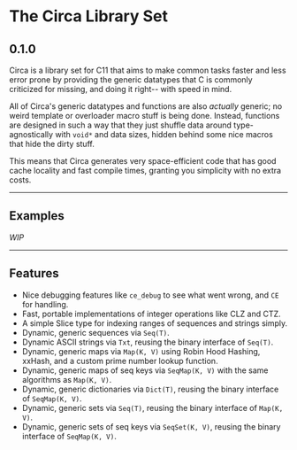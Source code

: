 # The Circa Library Set
## 0.1.0

Circa is a library set for C11 that aims to make common tasks
faster and less error prone by providing the generic datatypes
that C is commonly criticized for missing, and doing it right--
with speed in mind.

All of Circa's generic datatypes and functions are also *actually* generic;
no weird template or overloader macro stuff is being done. Instead, functions
are designed in such a way that they just shuffle data around type-agnostically
with `void*` and data sizes, hidden behind some nice macros that hide the dirty
stuff.

This means that Circa generates very space-efficient code that has good
cache locality and fast compile times, granting you simplicity with no
extra costs.

---

## Examples

*WIP*

---

## Features

- Nice debugging features like `ce_debug` to see what went wrong, and `CE` for handling.
- Fast, portable implementations of integer operations like CLZ and CTZ.
- A simple Slice type for indexing ranges of sequences and strings simply.
- Dynamic, generic sequences via `Seq(T)`.
- Dynamic ASCII strings via `Txt`, reusing the binary interface of `Seq(T)`.
- Dynamic, generic maps via `Map(K, V)` using Robin Hood Hashing, xxHash, and a custom prime number lookup function.
- Dynamic, generic maps of seq keys via `SeqMap(K, V)` with the same algorithms as `Map(K, V)`.
- Dynamic, generic dictionaries via `Dict(T)`, reusing the binary interface of `SeqMap(K, V)`.
- Dynamic, generic sets via `Seq(T)`, reusing the binary interface of `Map(K, V)`.
- Dynamic, generic sets of seq keys via `SeqSet(K, V)`, reusing the binary interface of `SeqMap(K, V)`.
